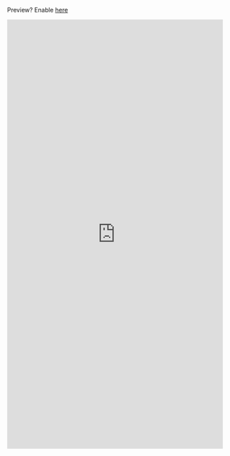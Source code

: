Preview? Enable [here](https://app.box.com/s/4yjxzxqp7d43wyq1fs8qd39op2lkygct)

<iframe  id="request_iframe"  src="https://ucla.box.com/embed/s/4yjxzxqp7d43wyq1fs8qd39op2lkygct" width="100%" height="1000" frameborder="0" marginheight="0" marginwidth="0" >Loading...</iframe>


<script type="text/javascript">
document.getElementById('request_iframe').onload = function(){
    document.body.scrollTop = 0;
    document.documentElement.scrollTop = 0;
}
</script>
